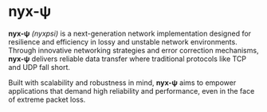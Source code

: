 # nyx-ψ

**nyx-ψ** _(nyxpsi)_ is a next-generation network implementation designed for resilience and efficiency in lossy and unstable network environments. Through innovative networking strategies and error correction mechanisms, **nyx-ψ** delivers reliable data transfer where traditional protocols like TCP and UDP fall short.

Built with scalability and robustness in mind, **nyx-ψ** aims to empower applications that demand high reliability and performance, even in the face of extreme packet loss.
